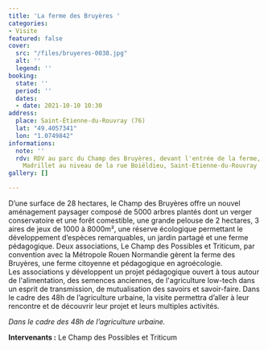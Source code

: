 ```yaml
---
title: 'La ferme des Bruyères '
categories:
- Visite
featured: false
cover:
  src: "/files/bruyeres-0038.jpg"
  alt: ''
  legend: ''
booking:
  state: ''
  period: ''
  dates:
  - date: 2021-10-10 10:30
address:
  place: Saint-Étienne-du-Rouvray (76)
  lat: "49.4057341"
  lon: "1.0749842"
informations:
  note: ''
  rdv: RDV au parc du Champ des Bruyères, devant l'entrée de la ferme, côté rue du
    Madrillet au niveau de la rue Boiëldieu, Saint-Etienne-du-Rouvray
gallery: []

---
```

D’une surface de 28 hectares, le Champ des Bruyères offre un nouvel aménagement paysager composé de 5000 arbres plantés dont un verger conservatoire et une forêt comestible, une grande pelouse de 2 hectares, 3 aires de jeux de 1000 à 8000m², une réserve écologique permettant le développement d’espèces remarquables, un jardin partagé et une ferme pédagogique. Deux associations, Le Champ des Possibles et Triticum, par convention avec la Métropole Rouen Normandie gèrent la ferme des Bruyères, une ferme citoyenne et pédagogique en agroécologie.   
 Les associations y développent un projet pédagogique ouvert à tous autour de l'alimentation, des semences anciennes, de l'agriculture low-tech dans un esprit de transmission, de mutualisation des savoirs et savoir-faire. Dans le cadre des 48h de l’agriculture urbaine, la visite permettra d’aller à leur rencontre et de découvrir leur projet et leurs multiples activités.

_Dans le cadre des 48h de l’agriculture urbaine._

**Intervenants :** Le Champ des Possibles et Triticum
